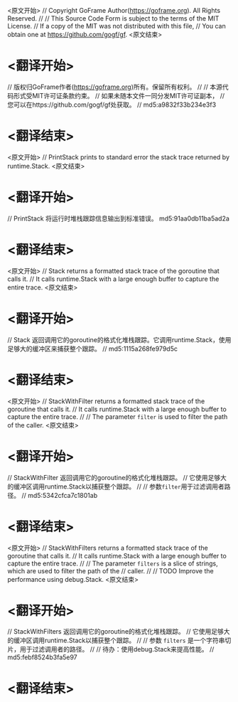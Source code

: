 
<原文开始>
// Copyright GoFrame Author(https://goframe.org). All Rights Reserved.
//
// This Source Code Form is subject to the terms of the MIT License.
// If a copy of the MIT was not distributed with this file,
// You can obtain one at https://github.com/gogf/gf.
<原文结束>

# <翻译开始>
// 版权归GoFrame作者(https://goframe.org)所有。保留所有权利。
//
// 本源代码形式受MIT许可证条款约束。
// 如果未随本文件一同分发MIT许可证副本，
// 您可以在https://github.com/gogf/gf处获取。
// md5:a9832f33b234e3f3
# <翻译结束>


<原文开始>
// PrintStack prints to standard error the stack trace returned by runtime.Stack.
<原文结束>

# <翻译开始>
// PrintStack 将运行时堆栈跟踪信息输出到标准错误。 md5:91aa0db11ba5ad2a
# <翻译结束>


<原文开始>
// Stack returns a formatted stack trace of the goroutine that calls it.
// It calls runtime.Stack with a large enough buffer to capture the entire trace.
<原文结束>

# <翻译开始>
// Stack 返回调用它的goroutine的格式化堆栈跟踪。它调用runtime.Stack，使用足够大的缓冲区来捕获整个跟踪。
// md5:1115a268fe979d5c
# <翻译结束>


<原文开始>
// StackWithFilter returns a formatted stack trace of the goroutine that calls it.
// It calls runtime.Stack with a large enough buffer to capture the entire trace.
//
// The parameter `filter` is used to filter the path of the caller.
<原文结束>

# <翻译开始>
// StackWithFilter 返回调用它的goroutine的格式化堆栈跟踪。
// 它使用足够大的缓冲区调用runtime.Stack以捕获整个跟踪。
// 
// 参数`filter`用于过滤调用者路径。
// md5:5342cfca7c1801ab
# <翻译结束>


<原文开始>
// StackWithFilters returns a formatted stack trace of the goroutine that calls it.
// It calls runtime.Stack with a large enough buffer to capture the entire trace.
//
// The parameter `filters` is a slice of strings, which are used to filter the path of the
// caller.
//
// TODO Improve the performance using debug.Stack.
<原文结束>

# <翻译开始>
// StackWithFilters 返回调用它的goroutine的格式化堆栈跟踪。
// 它使用足够大的缓冲区调用runtime.Stack以捕获整个跟踪。
//
// 参数 `filters` 是一个字符串切片，用于过滤调用者的路径。
//
// 待办：使用debug.Stack来提高性能。
// md5:febf8524b3fa5e97
# <翻译结束>


